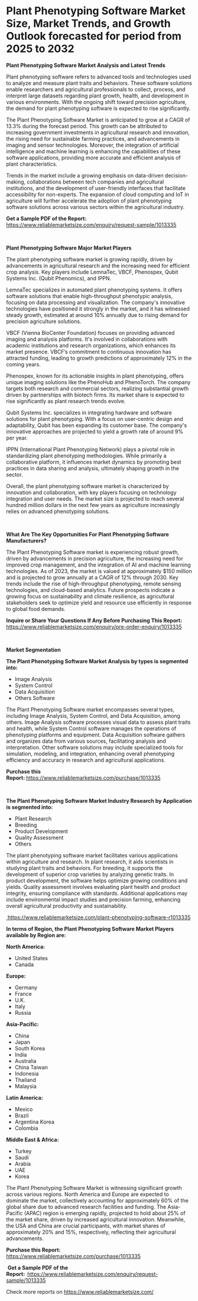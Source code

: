 <p><h1>Plant Phenotyping Software Market Size, Market Trends, and Growth Outlook forecasted for period from 2025 to 2032</h1></p><p><strong>Plant Phenotyping Software Market Analysis and Latest Trends</strong></p>
<p><p>Plant phenotyping software refers to advanced tools and technologies used to analyze and measure plant traits and behaviors. These software solutions enable researchers and agricultural professionals to collect, process, and interpret large datasets regarding plant growth, health, and development in various environments. With the ongoing shift toward precision agriculture, the demand for plant phenotyping software is expected to rise significantly.</p><p>The Plant Phenotyping Software Market is anticipated to grow at a CAGR of 13.3% during the forecast period. This growth can be attributed to increasing government investments in agricultural research and innovation, the rising need for sustainable farming practices, and advancements in imaging and sensor technologies. Moreover, the integration of artificial intelligence and machine learning is enhancing the capabilities of these software applications, providing more accurate and efficient analysis of plant characteristics. </p><p>Trends in the market include a growing emphasis on data-driven decision-making, collaborations between tech companies and agricultural institutions, and the development of user-friendly interfaces that facilitate accessibility for non-experts. The expansion of cloud computing and IoT in agriculture will further accelerate the adoption of plant phenotyping software solutions across various sectors within the agricultural industry.</p></p>
<p><strong>Get a Sample PDF of the Report:&nbsp;</strong> <a href="https://www.reliablemarketsize.com/enquiry/request-sample/1013335?utm_campaign=3262&utm_medium=2&utm_source=Github&utm_content=ia&utm_term=06032025&utm_id=plant-phenotyping-software">https://www.reliablemarketsize.com/enquiry/request-sample/1013335</a></p>
<p>&nbsp;</p>
<p><strong>Plant Phenotyping Software Major Market Players</strong></p>
<p><p>The plant phenotyping software market is growing rapidly, driven by advancements in agricultural research and the increasing need for efficient crop analysis. Key players include LemnaTec, VBCF, Phenospex, Qubit Systems Inc. (Qubit Phenomics), and IPPN.</p><p>LemnaTec specializes in automated plant phenotyping systems. It offers software solutions that enable high-throughput phenotypic analysis, focusing on data processing and visualization. The company's innovative technologies have positioned it strongly in the market, and it has witnessed steady growth, estimated at around 10% annually due to rising demand for precision agriculture solutions.</p><p>VBCF (Vienna BioCenter Foundation) focuses on providing advanced imaging and analysis platforms. It's involved in collaborations with academic institutions and research organizations, which enhances its market presence. VBCF’s commitment to continuous innovation has attracted funding, leading to growth predictions of approximately 12% in the coming years.</p><p>Phenospex, known for its actionable insights in plant phenotyping, offers unique imaging solutions like the PhenoHub and PhenoTorch. The company targets both research and commercial sectors, realizing substantial growth driven by partnerships with biotech firms. Its market share is expected to rise significantly as plant research trends evolve.</p><p>Qubit Systems Inc. specializes in integrating hardware and software solutions for plant phenotyping. With a focus on user-centric design and adaptability, Qubit has been expanding its customer base. The company's innovative approaches are projected to yield a growth rate of around 9% per year.</p><p>IPPN (International Plant Phenotyping Network) plays a pivotal role in standardizing plant phenotyping methodologies. While primarily a collaborative platform, it influences market dynamics by promoting best practices in data sharing and analysis, ultimately shaping growth in the sector.</p><p>Overall, the plant phenotyping software market is characterized by innovation and collaboration, with key players focusing on technology integration and user needs. The market size is projected to reach several hundred million dollars in the next few years as agriculture increasingly relies on advanced phenotyping solutions.</p></p>
<p>&nbsp;</p>
<p><strong>What Are The Key Opportunities For Plant Phenotyping Software Manufacturers?</strong></p>
<p><p>The Plant Phenotyping Software market is experiencing robust growth, driven by advancements in precision agriculture, the increasing need for improved crop management, and the integration of AI and machine learning technologies. As of 2023, the market is valued at approximately $150 million and is projected to grow annually at a CAGR of 12% through 2030. Key trends include the rise of high-throughput phenotyping, remote sensing technologies, and cloud-based analytics. Future prospects indicate a growing focus on sustainability and climate resilience, as agricultural stakeholders seek to optimize yield and resource use efficiently in response to global food demands.</p></p>
<p><strong>Inquire or Share Your Questions If Any Before Purchasing This Report:</strong> <a href="https://www.reliablemarketsize.com/enquiry/pre-order-enquiry/1013335?utm_campaign=3262&utm_medium=2&utm_source=Github&utm_content=ia&utm_term=06032025&utm_id=plant-phenotyping-software">https://www.reliablemarketsize.com/enquiry/pre-order-enquiry/1013335</a></p>
<p>&nbsp;</p>
<p><strong>Market Segmentation</strong></p>
<p><strong>The Plant Phenotyping Software Market Analysis by types is segmented into:</strong></p>
<p><ul><li>Image Analysis</li><li>System Control</li><li>Data Acquisition</li><li>Others Software</li></ul></p>
<p><p>The Plant Phenotyping Software market encompasses several types, including Image Analysis, System Control, and Data Acquisition, among others. Image Analysis software processes visual data to assess plant traits and health, while System Control software manages the operations of phenotyping platforms and equipment. Data Acquisition software gathers and organizes data from various sources, facilitating analysis and interpretation. Other software solutions may include specialized tools for simulation, modeling, and integration, enhancing overall phenotyping efficiency and accuracy in research and agricultural applications.</p></p>
<p><strong>Purchase this Report:&nbsp;</strong><a href="https://www.reliablemarketsize.com/purchase/1013335?utm_campaign=3262&utm_medium=2&utm_source=Github&utm_content=ia&utm_term=06032025&utm_id=plant-phenotyping-software">https://www.reliablemarketsize.com/purchase/1013335</a></p>
<p>&nbsp;</p>
<p><strong>The Plant Phenotyping Software Market Industry Research by Application is segmented into:</strong></p>
<p><ul><li>Plant Research</li><li>Breeding</li><li>Product Development</li><li>Quality Assessment</li><li>Others</li></ul></p>
<p><p>The plant phenotyping software market facilitates various applications within agriculture and research. In plant research, it aids scientists in studying plant traits and behaviors. For breeding, it supports the development of superior crop varieties by analyzing genetic traits. In product development, the software helps optimize growing conditions and yields. Quality assessment involves evaluating plant health and product integrity, ensuring compliance with standards. Additional applications may include environmental impact studies and precision farming, enhancing overall agricultural productivity and sustainability.</p></p>
<p><a href="https://www.reliablemarketsize.com/plant-phenotyping-software-r1013335?utm_campaign=3262&utm_medium=2&utm_source=Github&utm_content=ia&utm_term=06032025&utm_id=plant-phenotyping-software">&nbsp;https://www.reliablemarketsize.com/plant-phenotyping-software-r1013335</a></p>
<p><strong>In terms of Region, the Plant Phenotyping Software Market Players available by Region are:</strong></p>
<p>
    <p> <strong> North America: </strong>
        <ul>
            <li>United States</li>
            <li>Canada</li>
        </ul>
        </p> 
    <p> <strong> Europe: </strong>
        <ul>
            <li>Germany</li>
            <li>France</li>
            <li>U.K.</li>
            <li>Italy</li>
            <li>Russia</li>
        </ul>
        </p> 
    <p> <strong> Asia-Pacific: </strong>
        <ul>
            <li>China</li>
            <li>Japan</li>
            <li>South Korea</li>
            <li>India</li>
            <li>Australia</li>
            <li>China Taiwan</li>
            <li>Indonesia</li>
            <li>Thailand</li>
            <li>Malaysia</li>
        </ul>
        </p> 
    <p> <strong> Latin America: </strong>
        <ul>
            <li>Mexico</li>
            <li>Brazil</li>
            <li>Argentina Korea</li>
            <li>Colombia</li>
        </ul>
        </p> 
    <p> <strong> Middle East & Africa: </strong>
        <ul>
            <li>Turkey</li>
            <li>Saudi</li>
            <li>Arabia</li>
            <li>UAE</li>
            <li>Korea</li>
        </ul>
    </p>
    </p>
<p><p>The Plant Phenotyping Software Market is witnessing significant growth across various regions. North America and Europe are expected to dominate the market, collectively accounting for approximately 60% of the global share due to advanced research facilities and funding. The Asia-Pacific (APAC) region is emerging rapidly, projected to hold about 25% of the market share, driven by increased agricultural innovation. Meanwhile, the USA and China are crucial participants, with market shares of approximately 20% and 15%, respectively, reflecting their agricultural advancements.</p></p>
<p><strong>Purchase this Report: </strong><a href="https://www.reliablemarketsize.com/purchase/1013335?utm_campaign=3262&utm_medium=2&utm_source=Github&utm_content=ia&utm_term=06032025&utm_id=plant-phenotyping-software">https://www.reliablemarketsize.com/purchase/1013335</a></p>
<p>&nbsp;<strong>Get a Sample PDF of the Report:&nbsp;&nbsp;</strong><a href="https://www.reliablemarketsize.com/enquiry/request-sample/1013335?utm_campaign=3262&utm_medium=2&utm_source=Github&utm_content=ia&utm_term=06032025&utm_id=plant-phenotyping-software">https://www.reliablemarketsize.com/enquiry/request-sample/1013335</a></p>
<p><strong></strong></p>
<p>Check more reports on <a href="https://www.reliablemarketsize.com/?utm_campaign=3262&utm_medium=2&utm_source=Github&utm_content=ia&utm_term=06032025&utm_id=plant-phenotyping-software">https://www.reliablemarketsize.com/</a></p>